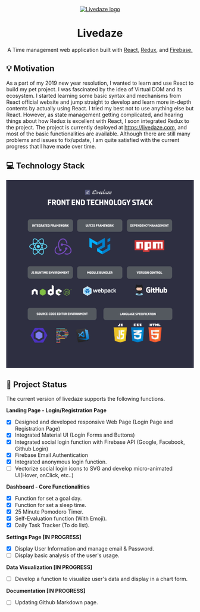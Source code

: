 <p align="center">
  <a href="https://livedaze.com/" rel="noopener" target="_blank"><img width="150" src="https://kortfolio.com/public/images/projectThumbnails/livedaze_TN.jpg" alt="Livedaze logo"></a></p>
</p>
<h1 align="center">Livedaze</h1>
<div align="center">
A Time management web application built with <a href="https://reactjs.org/">React</a>, <a href="https://redux.js.org/">Redux</a>, and <a href="https://firebase.google.com/">Firebase.</a>
</div>

## :bulb: Motivation 
As a part of my 2019 new year resolution, I wanted to learn and use React to build my pet project. I was fascinated by the idea of Virtual DOM and its ecosystem. I started learning some basic syntax and mechanisms from React official website and jump straight to develop and learn more in-depth contents by actually using React.
I tried my best not to use anything else but React. However, as state management getting complicated, and hearing things about how Redux is excellent with React, I soon integrated Redux to the project. The project is currently deployed at https://livedaze.com, and most of the basic functionalities are available. Although there are still many problems and issues to fix/update, I am quite satisfied with the current progress that I have made over time. 

## :computer: Technology Stack
<img src="https://github.com/kortfolio/livedazeDev/blob/master/livedazeFrontEndStackDiagram.jpg">


## :checkered_flag: Project Status
The current version of livedaze supports the following functions.

**Landing Page - Login/Registration Page**
- [x] Designed and developed responsive Web Page (Login Page and Registration Page)
- [x] Integrated Material UI (Login Forms and Buttons)  
- [x] Integrated social login function with Firebase API (Google, Facebook, Github Login)
- [x] Firebase Email Authentication
- [x] Integrated anonymous login function.
- [ ] Vectorize social login icons to SVG and develop micro-animated UI(Hover, onClick, etc..)

**Dashboard - Core Functionalities**
- [x] Function for set a goal day.
- [x] Function for set a sleep time.
- [x] 25 Minute Pomodoro Timer.
- [x] Self-Evaluation function (With Emoji).
- [x] Daily Task Tracker (To do list).

**Settings Page [IN PROGRESS]**
- [x] Display User Information and manage email & Password.
- [ ] Display basic analysis of the user's usage. 

**Data Visualization [IN PROGRESS]**
- [ ] Develop a function to visualize user's data and display in a chart form.

**Documentation [IN PROGRESS]**
- [ ] Updating Github Markdown page.
